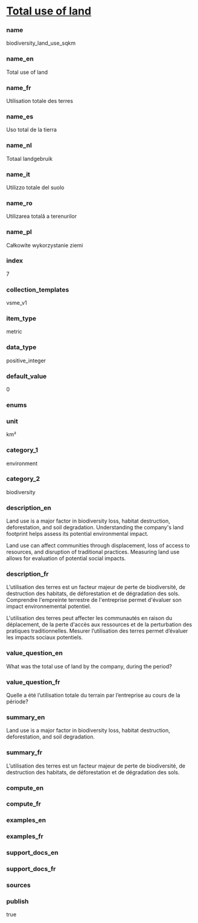 
# [Total use of land](#biodiversity_land_use_sqkm)

### name

biodiversity_land_use_sqkm

### name_en

Total use of land

### name_fr

Utilisation totale des terres

### name_es

Uso total de la tierra

### name_nl

Totaal landgebruik

### name_it

Utilizzo totale del suolo

### name_ro

Utilizarea totală a terenurilor

### name_pl

Całkowite wykorzystanie ziemi

### index

7

### collection_templates

vsme_v1

### item_type

metric

### data_type

positive_integer

### default_value

0

### enums



### unit

km²

### category_1

environment

### category_2

biodiversity

### description_en

Land use is a major factor in biodiversity loss, habitat destruction, deforestation, and soil
degradation. Understanding the company's land footprint helps assess its potential environmental
impact.

Land use can affect communities through displacement, loss of access to resources, and disruption
of traditional practices. Measuring land use allows for evaluation of potential social impacts.

### description_fr

L’utilisation des terres est un facteur majeur de perte de biodiversité, de destruction des
habitats, de déforestation et de dégradation des sols. Comprendre l'empreinte terrestre de
l'entreprise permet d'évaluer son impact environnemental potentiel.

L'utilisation des terres peut affecter les communautés en raison du déplacement, de la perte
d'accès aux ressources et de la perturbation des pratiques traditionnelles. Mesurer l’utilisation
des terres permet d’évaluer les impacts sociaux potentiels.

### value_question_en

What was the total use of land by the company, during the period?

### value_question_fr

Quelle a été l’utilisation totale du terrain par l’entreprise au cours de la période?

### summary_en

Land use is a major factor in biodiversity loss, habitat destruction, deforestation, and soil
degradation.

### summary_fr

L’utilisation des terres est un facteur majeur de perte de biodiversité, de destruction des
habitats, de déforestation et de dégradation des sols.

### compute_en



### compute_fr



### examples_en



### examples_fr



### support_docs_en



### support_docs_fr



### sources


### publish

true
